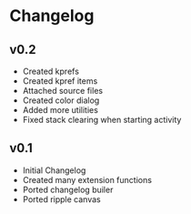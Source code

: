 # Changelog

## v0.2
* Created kprefs
* Created kpref items
* Attached source files
* Created color dialog
* Added more utilities
* Fixed stack clearing when starting activity

## v0.1
* Initial Changelog
* Created many extension functions
* Ported changelog builer
* Ported ripple canvas
